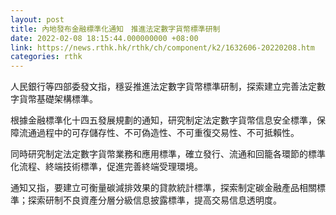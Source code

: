 ```yaml
---
layout: post
title: 內地發布金融標準化通知　推進法定數字貨幣標準研制
date: 2022-02-08 18:15:44.000000000 +08:00
link: https://news.rthk.hk/rthk/ch/component/k2/1632606-20220208.htm
categories: rthk
---
```


人民銀行等四部委發文指，穩妥推進法定數字貨幣標準研制，探索建立完善法定數字貨幣基礎架構標準。

根據金融標準化十四五發展規劃的通知，研究制定法定數字貨幣信息安全標準，保障流通過程中的可存儲存性、不可偽造性、不可重復交易性、不可抵賴性。

同時研究制定法定數字貨幣業務和應用標準，確立發行、流通和回籠各環節的標準化流程、終端技術標準，促進完善終端受理環境。

通知又指，要建立可衡量碳減排效果的貸款統計標準，探索制定碳金融產品相關標準；探索研制不良資產分層分級信息披露標準，提高交易信息透明度。
